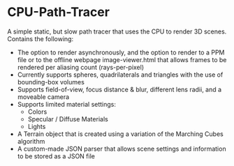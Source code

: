 # CPU-Path-Tracer
A simple static, but slow path tracer that uses the CPU to render 3D scenes. Contains the following:

- The option to render asynchronously, and the option to render to a PPM file or to the offline webpage image-viewer.html that allows frames to be rendered per aliasing count (rays-per-pixel)
- Currently supports spheres, quadrilaterals and triangles with the use of bounding-box volumes
- Supports field-of-view, focus distance & blur, different lens radii, and a moveable camera
- Supports limited material settings:
    - Colors
    - Specular / Diffuse Materials
    - Lights
- A Terrain object that is created using a variation of the Marching Cubes algorithm
- A custom-made JSON parser that allows scene settings and information to be stored as a JSON file

